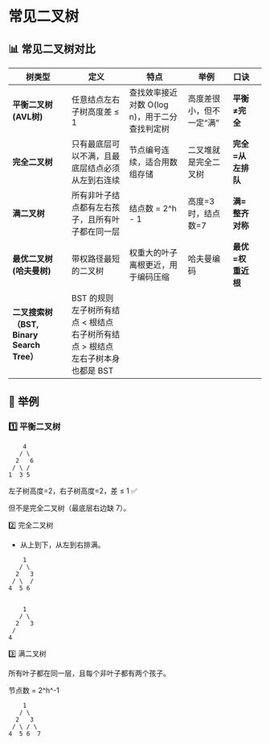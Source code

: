 # 常见二叉树

## 📊 常见二叉树对比

| 树类型                                    | 定义                                                         | 特点                                          | 举例                     | 口诀              |      |
| ----------------------------------------- | ------------------------------------------------------------ | --------------------------------------------- | ------------------------ | ----------------- | ---- |
| **平衡二叉树 (AVL树)**                    | 任意结点左右子树高度差 ≤ 1                                   | 查找效率接近对数 O(log n)，用于二分查找判定树 | 高度差很小，但不一定“满” | **平衡≠完全**     |      |
| **完全二叉树**                            | 只有最底层可以不满，且最底层结点必须从左到右连续             | 节点编号连续，适合用数组存储                  | 二叉堆就是完全二叉树     | **完全=从左排队** |      |
| **满二叉树**                              | 所有非叶子结点都有左右孩子，且所有叶子都在同一层             | 结点数 = 2^h - 1                              | 高度=3时，结点数=7       | **满=整齐对称**   |      |
| **最优二叉树 (哈夫曼树)**                 | 带权路径最短的二叉树                                         | 权重大的叶子离根更近，用于编码压缩            | 哈夫曼编码               | **最优=权重近根** |      |
| **二叉搜索树（BST, Binary Search Tree）** | BST 的规则<br />左子树所有结点 < 根结点<br />右子树所有结点 > 根结点<br />左右子树本身也都是 BST |                                               |                          |                   |      |

## 📖 举例

### 1️⃣ 平衡二叉树

```
    4
   / \
  2   6
 / \ / 
1  3 5
```

左子树高度=2，右子树高度=2，差 ≤ 1 ✅

但不是完全二叉树（最底层右边缺 7）。

2️⃣ 完全二叉树

- 从上到下，从左到右排满。

```
    1
   / \
  2   3
 / \  /
4  5 6


    1
   / \
  2   3
 / 
4
```

3️⃣ 满二叉树

所有叶子都在同一层，且每个非叶子都有两个孩子。

节点数 = 2^h^-1

```
    1
   / \
  2   3
 / \ / \
4  5 6  7
```



